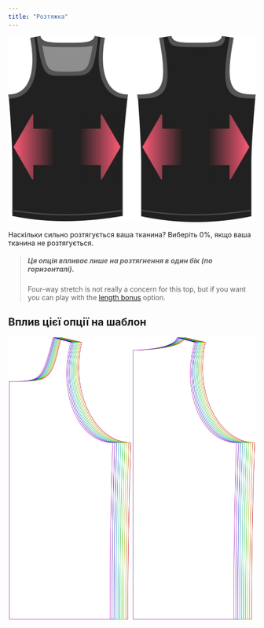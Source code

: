```yaml
---
title: "Розтяжка"
---
```


![Опція коефіцієнта розтягування на Аароні](./stretchfactor.svg)

Наскільки сильно розтягується ваша тканина?  Виберіть 0%, якщо ваша тканина не розтягується.

> ##### Ця опція впливає лише на розтягнення в один бік (по горизонталі).
> 
> Four-way stretch is not really a concern for this top, but if you want you can play with the [length bonus](../lengthbonus) option.

## Вплив цієї опції на шаблон

![На цьому зображенні показано вплив цієї опції шляхом накладання декількох варіантів, які мають різне значення для цієї опції](aaron_stretchfactor_sample.svg "Вплив цієї опції на шаблон")
